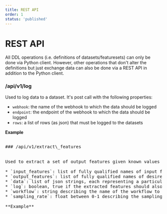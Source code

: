 ```yaml
---
title: REST API
order: 1
status: 'published'
---
```


# REST API

All DDL operations (i.e. definitions of datasets/featuresets) can only be done via Python client. However, other operations that don't alter the definitions but just exchange data can also be done via a REST API in addition to the Python client.

### /api/v1/log

Used to log data to a dataset. It's post call with the following properties:

* `webhook`: the name of the webhook to which the data should be logged
* `endpoint`: the endpoint of the webhook to which the data should be logged
* `rows`: a list of rows (as json) that must be logged to the datasets

**Example**

<pre snippet="api-reference/rest-api#rest_log_api" />

### /api/v1/extract\_features


Used to extract a set of output features given known values of some input features. It's a POST call with the following parameters:

* `input_features`: list of fully qualified names of input features
* `output_features`: list of fully qualified names of desired output features
* `data`: list of json strings, each representing a particular row of the dataframe of input feature values
* `log`: boolean, true if the extracted features should also be logged to serve as future training data
* `workflow`: string describing the name of the workflow to which extract features should be logged (only relevant when `log` is set to true)
* `sampling_rate`: float between 0-1 describing the sampling to be done while logging the extracted features (only relevant when `log` is true)

**Example**

<pre snippet="api-reference/rest-api#rest_extract_features_api" />

